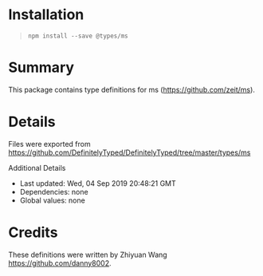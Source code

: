 # Installation

> `npm install --save @types/ms`

# Summary

This package contains type definitions for ms (https://github.com/zeit/ms).

# Details

Files were exported from
https://github.com/DefinitelyTyped/DefinitelyTyped/tree/master/types/ms

Additional Details

- Last updated: Wed, 04 Sep 2019 20:48:21 GMT
- Dependencies: none
- Global values: none

# Credits

These definitions were written by Zhiyuan Wang <https://github.com/danny8002>.
